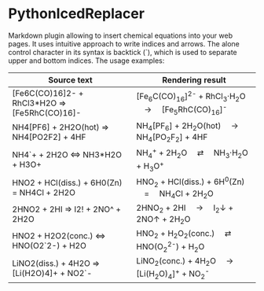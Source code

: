 # PythonIcedReplacer

Markdown plugin allowing to insert chemical equations into your web pages.
It uses intuitive approach to write indices and arrows. The alone control character in its syntax is backtick (`),
which is used to separate upper and bottom indices. The usage examples:

Source text                                      | Rendering result
-------------------------------------------------|--------------------------------------------------------------------------------------------------------------------------------------------------------------
[Fe6C(CO)16]2- + RhCl3*H2O => [Fe5RhC(CO)16]-    | [Fe<sub>6</sub>C(CO)<sub>16</sub>]<sup>2-</sup> + RhCl<sub>3</sub>&#183;H<sub>2</sub>O &#8195;&#8594;&#8195; [Fe<sub>5</sub>RhC(CO)<sub>16</sub>]<sup>-</sup>
NH4[PF6] + 2H2O(hot) => NH4[PO2F2] + 4HF         | NH<sub>4</sub>[PF<sub>6</sub>] + 2H<sub>2</sub>O(hot) &#8195;&#8594;&#8195; NH<sub>4</sub>[PO<sub>2</sub>F<sub>2</sub>] + 4HF
NH4`+ + 2H2O <=> NH3*H2O + H3O+                  | NH<sub>4</sub><sup>+</sup> + 2H<sub>2</sub>O &#8195;&#8644;&#8195; NH<sub>3</sub>&#183;H<sub>2</sub>O + H<sub>3</sub>O<sup>+</sup>
HNO2 + HCl(diss.) + 6H0(Zn) = NH4Cl + 2H2O       | HNO<sub>2</sub> + HCl(diss.) + 6H<sup>0</sup>(Zn) &#8195;=&#8195; NH<sub>4</sub>Cl + 2H<sub>2</sub>O
2HNO2 + 2HI => I2! + 2NO^ + 2H2O                 | 2HNO<sub>2</sub> + 2HI &#8195;&#8594;&#8195; I<sub>2</sub>&#8595; + 2NO&#8593; + 2H<sub>2</sub>O
HNO2 + H2O2(conc.) <=> HNO(O2`2-) + H2O          | HNO<sub>2</sub> + H<sub>2</sub>O<sub>2</sub>(conc.) &#8195;&#8644;&#8195; HNO(O<sub>2</sub><sup>2-</sup>) + H<sub>2</sub>O
LiNO2(diss.) + 4H2O => [Li(H2O)4]+ + NO2`-       | LiNO<sub>2</sub>(conc.) + 4H<sub>2</sub>O &#8195;&#8594;&#8195; [Li(H<sub>2</sub>O)<sub>4</sub>]<sup>+</sup> + NO<sub>2</sub><sup>-</sup>

